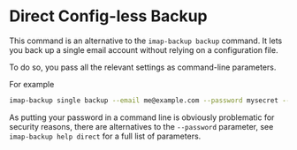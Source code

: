 # Direct Config-less Backup

This command is an alternative to the `imap-backup backup` command.
It lets you back up a single email account without relying on a configuration file.

To do so, you pass all the relevant settings as command-line parameters.

For example

```sh
imap-backup single backup --email me@example.com --password mysecret --server imap.example.com
```

As putting your password in a command line is obviously problematic for security
reasons, there are alternatives to the `--password` parameter,
see `imap-backup help direct` for a full list of parameters.
